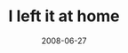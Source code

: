 ---
layout: base.njk
title : 'I left it at home' 
view_title : 'I left it at home' 
year : '2008' 
date : '2008-06-27' 
img_file : '/drawing/ileftitathome.jpg' 
html_file : 'ileftitathome' 
next_html : 'whentheworldends.html' 
year_order : '287' 
permalink : "title/{{html_file}}.html"
---